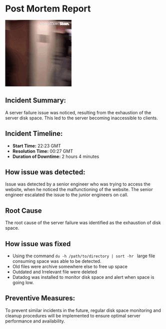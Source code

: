 # Post Mortem Report

![panic mode](panic.gif)

## Incident Summary:
A server failure issue was noticed, resulting from the exhaustion of the server disk space. This led to the server becoming inaccessible to clients.

## Incident Timeline:
- **Start Time:** 22:23 GMT
- **Resolution Time:** 00:27 GMT
- **Duration of Downtime:** 2 hours 4 minutes

## How issue was detected:
Issue was detected by a senior engineer who was trying to access the website, when he noticed the malfunctioning of the website.
The senior engineer escalated the issue to the junior engineers on call.

## Root Cause
The root cause of the server failure was identified as the exhaustion of disk space.

## How issue was fixed
- Using the command ```du -h /path/to/directory | sort -hr ``` large file consuming space was able to be detected.
- Old files were archive somewhere else to free up space
- Outdated and Irrelevant file were deleted
- Datadog was installed to monitor disk space and alert when space is going low.

## Preventive Measures:
To prevent similar incidents in the future, regular disk space monitoring and cleanup procedures will be implemented to ensure optimal server performance and availability.
